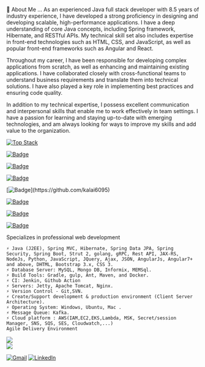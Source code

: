 💬 About Me ...
As an experienced Java full stack developer with 8.5 years of industry experience, I have developed a strong proficiency in designing and developing scalable, high-performance applications. I have a deep understanding of core Java concepts, including Spring framework, Hibernate, and RESTful APIs. My technical skill set also includes expertise in front-end technologies such as HTML, CSS, and JavaScript, as well as popular front-end frameworks such as Angular and React.

Throughout my career, I have been responsible for developing complex applications from scratch, as well as enhancing and maintaining existing applications. I have collaborated closely with cross-functional teams to understand business requirements and translate them into technical solutions. I have also played a key role in implementing best practices and ensuring code quality.

In addition to my technical expertise, I possess excellent communication and interpersonal skills that enable me to work effectively in team settings. I have a passion for learning and staying up-to-date with emerging technologies, and am always looking for ways to improve my skills and add value to the organization.

[![Top Stack](https://widget.realdeveloper.pro/api/top?stack=Java,Node.js,Python)](https://github.com/kalai6095)

[![Badge](https://widget.realdeveloper.pro/api/badge?title=Languages&badges=Java,Node.js,Python,Golang,JavaScript,SQL)](https://github.com/kalai6095)

[![Badge](https://widget.realdeveloper.pro/api/badge?title=Back%20End%20Framework&badges=Spring%20MVC,Spring%20Data%20JPA,Spring%20Security,Spring%20Boot,Hibernate,Strut2,gRPC,Rest%20API,JAX-RS)](https://github.com/kalai6095)

[![Badge](https://widget.realdeveloper.pro/api/badge?title=Front%20End%20Framework&badges=Express.js,Angular,jQuery,Socket.io,Bootstrap)](https://github.com/kalai6095)

[![Badge](https://widget.realdeveloper.pro/api/badge?title=AWS&badges=IAM,EC2,ECS,EKS,Lambda,MSK,Secret/Session%20Manager,SNS,SQS,SES,Cloudwatch,...)](https://github.com/kalai6095)

[![Badge](https://widget.realdeveloper.pro/api/badge?title=Database&badges=MySQL,Informix,memSQL,MongoDB)](https://github.com/kalai6095)

[![Badge](https://widget.realdeveloper.pro/api/badge?title=Build%20Tool&badges=Maven,Ant,Gradle,Make,Docker)](https://github.com/kalai6095)

[![Badge](https://widget.realdeveloper.pro/api/badge?title=CI&badges=Jenkin)](https://github.com/kalai6095)

     
Specializes in professional web development

    ⚡ Java (J2EE), Spring MVC, Hibernate, Spring Data JPA, Spring Security, Spring Boot, Strut 2, golang, gRPC, Rest API, JAX-RS, NodeJs, Python, JavaScript, JQuery, Ajax, JSON, AngularJs, Angular7+ and above, DHTML, Bootstrap 3.x, CSS 3.
    ⚡ Database Server: MySQL, Mongo DB, Informix, MEMSql.
    ⚡ Build Tools: Gradle, gulp, Ant, Maven, and Docker.
    ⚡ CI: Jenkin, Github Action
    ⚡ Servers: Jetty, Apache Tomcat, Nginx.
    ⚡ Version Control - Git,SVN.
    ⚡ Create/Support development & production environment (Client Server Architecture).
    ⚡ Operating System: Windows, Ubuntu, Mac .
    ⚡ Message Queue: Kafka.
    ⚡ Cloud platform : AWS(IAM,EC2,EKS,Lambda, MSK, Secret/session Manager, SNS, SQS, SES, Cloudwatch,...) 
    Agile Delivery Environment

![](https://github-readme-streak-stats.herokuapp.com/?user=kalai6095&theme=tokyonight&hide_border=false)<br/>
![](https://github-readme-stats.vercel.app/api/top-langs/?username=kalai6095&theme=tokyonight&hide_border=false&include_all_commits=false&count_private=false&layout=compact)

    
[![Gmail](https://img.shields.io/badge/-GMAIL-D14836?style=for-the-badge&logo=gmail&logoColor=white)](mailto:kalai6095@gmail.com)
[![LinkedIn](https://img.shields.io/badge/-LINKEDIN-0077B5?style=for-the-badge&logo=linkedin&logoColor=white)](https://www.linkedin.com/in/kalaiselvan-a-1431b08b/)
